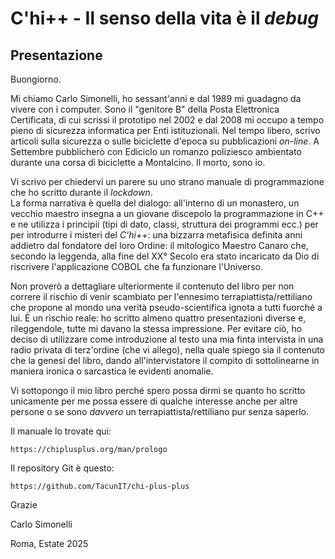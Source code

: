 
# C'hi++ - Il senso della vita è il *debug*

## Presentazione


Buongiorno.

Mi chiamo Carlo Simonelli, ho sessant'anni e dal 1989 mi guadagno da vivere con i computer.
Sono il "genitore B" della Posta Elettronica Certificata, di cui scrissi il prototipo nel 2002 e dal 2008 mi occupo a tempo pieno di sicurezza informatica per Enti istituzionali.
Nel tempo libero, scrivo articoli sulla sicurezza o sulle biciclette d'epoca su pubblicazioni *on-line*.
A Settembre pubblicherò con Ediciclo un romanzo poliziesco ambientato durante una corsa di biciclette a Montalcino.
Il morto, sono io.

Vi scrivo per chiedervi un parere su uno strano manuale di programmazione che ho scritto durante il *lockdown*.   
La forma narrativa è quella del dialogo: all'interno di un monastero, un vecchio maestro insegna a un giovane discepolo la programmazione in C++ e ne utilizza i principii (tipi di dato, classi, struttura dei programmi ecc.) per per introdurre i misteri del *C'hi++*: una bizzarra metafisica definita anni addietro dal fondatore del loro Ordine: il mitologico Maestro Canaro che, secondo la leggenda, alla fine del XX° Secolo era stato incaricato da Dio di riscrivere l'applicazione COBOL che fa funzionare l'Universo.  

Non proverò a dettagliare ulteriormente il contenuto del libro per non correre il rischio di venir scambiato per l'ennesimo terrapiattista/rettiliano che propone al mondo una verità pseudo-scientifica ignota a tutti fuorché a lui.
È un rischio reale: ho scritto almeno quattro presentazioni diverse e, rileggendole, tutte mi davano la stessa impressione.
Per evitare ciò, ho deciso di utilizzare come introduzione al testo una mia finta intervista in una radio privata di terz'ordine (che vi allego), nella quale spiego sia il contenuto che la genesi del libro, dando all'intervistatore il compito di sottolinearne in maniera ironica o sarcastica le evidenti anomalie.

Vi sottopongo il mio libro perché spero possa dirmi se quanto ho scritto unicamente per me possa essere di qualche interesse anche per altre persone o se sono *davvero* un terrapiattista/rettiliano pur senza saperlo.

Il manuale lo trovate qui:

    https://chiplusplus.org/man/prologo

Il repository Git è questo:

    https://github.com/TacunIT/chi-plus-plus    

Grazie

Carlo Simonelli


Roma, Estate 2025
